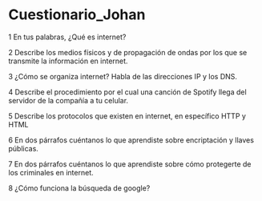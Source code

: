 # Cuestionario_Johan
1 En tus palabras, ¿Qué es internet?

2 Describe los medios físicos y de propagación de ondas por los que se transmite la información en internet.

3 ¿Cómo se organiza internet? Habla de las direcciones IP y los DNS.

4 Describe el procedimiento por el cual una canción de Spotify llega del servidor de la compañía a tu celular.

5 Describe los protocolos que existen en internet, en específico HTTP y HTML

6 En dos párrafos cuéntanos lo que aprendiste sobre encriptación y llaves públicas.

7 En dos párrafos cuéntanos lo que aprendiste sobre cómo protegerte de los criminales en internet.

8 ¿Cómo funciona la búsqueda de google?